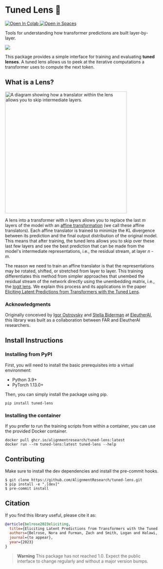 # Tuned Lens 🔎
<a target="_blank" href="https://colab.research.google.com/github/AlignmentResearch/tuned-lens/blob/main/notebooks/interactive.ipynb">
  <img src="https://colab.research.google.com/assets/colab-badge.svg" alt="Open In Colab"/>
</a>
<a target="_blank" href="https://huggingface.co/spaces/AlignmentResearch/tuned-lens">
<img src="https://huggingface.co/datasets/huggingface/badges/resolve/main/open-in-hf-spaces-sm-dark.svg", alt="Open in Spaces">
</a>


Tools for understanding how transformer predictions are built layer-by-layer.

<img src=https://user-images.githubusercontent.com/12176390/224879115-8bc95f26-68e4-4f43-9b4c-06ca5934a29d.png>

This package provides a simple interface for training and evaluating __tuned lenses__. A tuned lens allows us to peek at the iterative computations a transformer uses to compute the next token.


## What is a Lens?
<img alt="A diagram showing how a translator within the lens allows you to skip intermediate layers." src="https://user-images.githubusercontent.com/12176390/227057947-1ef56811-f91f-48ff-8d2d-ff04cc599125.png"  width=400/>

A lens into a transformer with _n_ layers allows you to replace the last _m_ layers of the model with an [affine transformation](https://pytorch.org/docs/stable/generated/torch.nn.Linear.html) (we call these affine translators). Each affine translator is trained to minimize the KL divergence between its prediction and the final output distribution of the original model. This means that after training, the tuned lens allows you to skip over these last few layers and see the best prediction that can be made from the model's intermediate representations, i.e., the residual stream, at layer _n - m_.

The reason we need to train an affine translator is that the representations may be rotated, shifted, or stretched from layer to layer. This training differentiates this method from simpler approaches that unembed the residual stream of the network directly using the unembedding matrix, i.e., the [logit lens](https://www.lesswrong.com/posts/AcKRB8wDpdaN6v6ru/interpreting-gpt-the-logit-lens). We explain this process and its applications in the paper [Eliciting Latent Predictions from Transformers with the Tuned Lens](https://arxiv.org/abs/2303.08112).

### Acknowledgments
Originally conceived by [Igor Ostrovsky](https://twitter.com/igoro) and [Stella Biderman](https://www.stellabiderman.com/) at [EleutherAI](https://www.eleuther.ai/), this library was built as a collaboration between FAR and EleutherAI researchers.

## Install Instructions
### Installing from PyPI
First, you will need to install the basic prerequisites into a virtual environment:
* Python 3.9+
* PyTorch 1.13.0+

Then, you can simply install the package using pip.
```
pip install tuned-lens
```

### Installing the container
If you prefer to run the training scripts from within a container, you can use the provided Docker container.

```
docker pull ghcr.io/alignmentresearch/tuned-lens:latest
docker run --rm tuned-lens:latest tuned-lens --help
```

## Contributing
Make sure to install the dev dependencies and install the pre-commit hooks.
```
$ git clone https://github.com/AlignmentResearch/tuned-lens.git
$ pip install -e ".[dev]"
$ pre-commit install
```

## Citation

If you find this library useful, please cite it as:

```bibtex
@article{belrose2023eliciting,
  title={Eliciting Latent Predictions from Transformers with the Tuned Lens},
  authors={Belrose, Nora and Furman, Zach and Smith, Logan and Halawi, Danny and McKinney, Lev and Ostrovsky, Igor and Biderman, Stella and Steinhardt, Jacob},
  journal={to appear},
  year={2023}
}
```

> **Warning**
> This package has not reached 1.0. Expect the public interface to change regularly and without a major version bumps.
